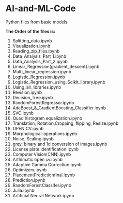 # AI-and-ML-Code
Python files from basic models

**The Order of the files is:**

1. Splitting_data.ipynb
2. Visualization.ipynb
3. Reading_zip_files.ipynb
4. Data_Analysis_Part_1.ipynb
5. Data_Analysis_Part_2.ipynb
6. Linear_Regression(gradient_descent).ipynb
7. Multi_linear_regression.ipynb
8. Logistic_Regression.ipynb
9. Logistic_Regression_using_Scikit_library.ipynb
10. Using_all_libraries.ipynb
11. Revision.ipynb
12. Decision_Tree.ipynb
13. RandomForestRegressor.ipynb
14. AdaBoost_&_GradientBoosting_Classifier.ipynb
15. SVC.ipynb
16. Quad histogram equalization.ipynb
17. Translation, Rotation,Cropping, flipping, Resize.ipynb
18. OPEN CV.ipynb
19. Morphological-operations.ipynb
20. Noise, Scaling.ipynb
21. grey, binary and 1d conversion of images.ipynb
22. License plate identification.ipynb
23. Computer Vision(CNN).ipynb
24. Arthimatic open cv.ipynb
25. Adaptive Gamma Correction.ipynb
26. Optimizers.ipynb
27. PlacementPredictionfinal.ipynb
28. Prediction.ipynb
29. RandomForestClassifer.ipynb
30. Julia.ipynb
31. Artificial Neural Network.ipynb
